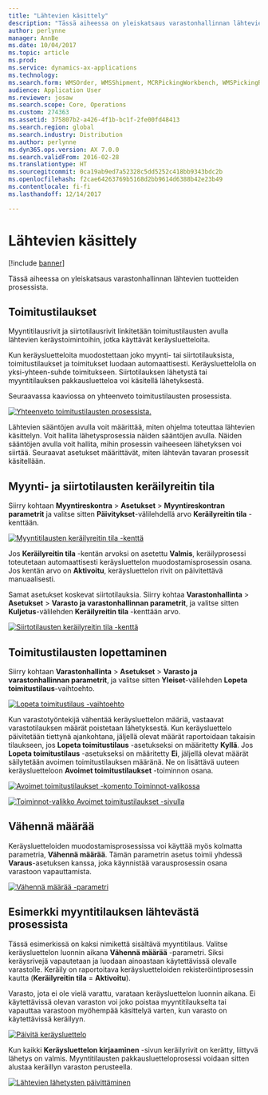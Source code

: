 ```yaml
---
title: "Lähtevien käsittely"
description: "Tässä aiheessa on yleiskatsaus varastonhallinnan lähtevien tuotteiden prosessista."
author: perlynne
manager: AnnBe
ms.date: 10/04/2017
ms.topic: article
ms.prod: 
ms.service: dynamics-ax-applications
ms.technology: 
ms.search.form: WMSOrder, WMSShipment, MCRPickingWorkbench, WMSPickingRegistration, CustomFilterGroup
audience: Application User
ms.reviewer: josaw
ms.search.scope: Core, Operations
ms.custom: 274363
ms.assetid: 375807b2-a426-4f1b-bc1f-2fe00fd48413
ms.search.region: global
ms.search.industry: Distribution
ms.author: perlynne
ms.dyn365.ops.version: AX 7.0.0
ms.search.validFrom: 2016-02-28
ms.translationtype: HT
ms.sourcegitcommit: 0ca19ab9ed7a52328c5dd5252c418bb9343bdc2b
ms.openlocfilehash: f2cae64263769b5168d2bb9614d6388b42e23b49
ms.contentlocale: fi-fi
ms.lasthandoff: 12/14/2017

---
```


# <a name="outbound-process"></a>Lähtevien käsittely

[!include [banner](../includes/banner.md)]

Tässä aiheessa on yleiskatsaus varastonhallinnan lähtevien tuotteiden prosessista.

## <a name="output-orders"></a>Toimitustilaukset

Myyntitilausrivit ja siirtotilausrivit linkitetään toimitustilausten avulla lähtevien keräystoimintoihin, jotka käyttävät keräysluetteloita.

Kun keräysluetteloita muodostettaan joko myynti- tai siirtotilauksista, toimitustilaukset ja toimitukset luodaan automaattisesti. Keräysluettelolla on yksi-yhteen-suhde toimitukseen. Siirtotilauksen lähetystä tai myyntitilauksen pakkausluetteloa voi käsitellä lähetyksestä. 

Seuraavassa kaaviossa on yhteenveto toimitustilausten prosessista. 

[![Yhteenveto toimitustilausten prosessista.](./media/outbound-order.png)](./media/outbound-order.png)

Lähtevien sääntöjen avulla voit määrittää, miten ohjelma toteuttaa lähtevien käsittelyn. Voit hallita lähetysprosessia näiden sääntöjen avulla. Näiden sääntöjen avulla voit hallita, mihin prosessin vaiheeseen lähetyksen voi siirtää. Seuraavat asetukset määrittävät, miten lähtevän tavaran prosessit käsitellään.

## <a name="picking-route-status-for-sales-and-transfer-orders"></a>Myynti- ja siirtotilausten keräilyreitin tila 

Siirry kohtaan **Myyntireskontra** \> **Asetukset** \> **Myyntireskontran parametrit** ja valitse sitten **Päivitykset**-välilehdellä arvo **Keräilyreitin tila** -kenttään.

[![Myyntitilausten keräilyreitin tila -kenttä](./media/picking-route-status-sales-order.png)](./media/picking-route-status-sales-order.png)

Jos **Keräilyreitin tila** -kentän arvoksi on asetettu **Valmis**, keräilyprosessi toteutetaan automaattisesti keräysluettelon muodostamisprosessin osana. Jos kentän arvo on **Aktivoitu**, keräysluettelon rivit on päivitettävä manuaalisesti.

Samat asetukset koskevat siirtotilauksia. Siirry kohtaa **Varastonhallinta** \> **Asetukset** \> **Varasto ja varastonhallinnan parametrit**, ja valitse sitten **Kuljetus**-välilehden **Keräilyreitin tila** -kenttään arvo.

[![Siirtotilausten keräilyreitin tila -kenttä](./media/picking-route-status-transfer-order.png)](./media/picking-route-status-transfer-order.png)

## <a name="end-output-inventory-orders"></a>Toimitustilausten lopettaminen

Siirry kohtaan **Varastonhallinta** \> **Asetukset** \> **Varasto ja varastonhallinnan parametrit**, ja valitse sitten **Yleiset**-välilehden **Lopeta toimitustilaus**-vaihtoehto.

[![Lopeta toimitustilaus -vaihtoehto](./media//end-output-inventory-order.png)](./media//end-output-inventory-order.png)

Kun varastotyöntekijä vähentää keräysluettelon määriä, vastaavat varastotilauksen määrät poistetaan lähetyksestä. Kun keräysluettelo päivitetään tiettynä ajankohtana, jäljellä olevat määrät raportoidaan takaisin tilaukseen, jos **Lopeta toimitustilaus** -asetukseksi on määritetty **Kyllä**. Jos **Lopeta toimitustilaus** -asetukseksi on määritetty **Ei**, jäljellä olevat määrät säilytetään avoimen toimitustilauksen määränä. Ne on lisättävä uuteen keräysluetteloon **Avoimet toimitustilaukset** -toiminnon osana. 

[![Avoimet toimitustilaukset -komento Toiminnot-valikossa](./media/open-output-order.png)](./media/open-output-order.png)

[![Toiminnot-valikko Avoimet toimitustilaukset -sivulla](./media/open-output-order-function.png)](./media/open-output-order-function.png)

## <a name="reduce-quantity"></a>Vähennä määrää

Keräysluetteloiden muodostamisprosessissa voi käyttää myös kolmatta parametria, **Vähennä määrää**. Tämän parametrin asetus toimii yhdessä **Varaus**-asetuksen kanssa, joka käynnistää varausprosessin osana varastoon vapauttamista.

[![Vähennä määrää -parametri](./media/reduce-quantity.png)](./media/reduce-quantity.png)

## <a name="example-of-an-outbound-process-for-a-sales-order"></a>Esimerkki myyntitilauksen lähtevästä prosessista

Tässä esimerkissä on kaksi nimikettä sisältävä myyntitilaus. Valitse keräysluettelon luonnin aikana **Vähennä määrää** -parametri. Siksi keräysrivejä vapautetaan ja luodaan ainoastaan käytettävissä olevalle varastolle. Keräily on raportoitava keräysluetteloiden rekisteröintiprosessin kautta (**Keräilyreitin tila** = **Aktivoitu**).

Varasto, jota ei ole vielä varattu, varataan keräysluettelon luonnin aikana. Ei käytettävissä olevan varaston voi joko poistaa myyntitilaukselta tai vapauttaa varastoon myöhempää käsittelyä varten, kun varasto on käytettävissä keräilyyn.

[![Päivitä keräysluettelo](./media/update-picking-list.png)](./media/update-picking-list.png)

Kun kaikki **Keräysluettelon kirjaaminen** -sivun keräilyrivit on kerätty, liittyvä lähetys on valmis. Myyntitilausten pakkausluetteloprosessi voidaan sitten alustaa keräillyn varaston perusteella.

[![Lähtevien lähetysten päivittäminen](./media/outbound-shipments.png)](./media/outbound-shipments.png)

